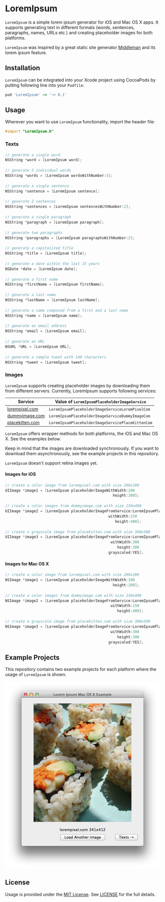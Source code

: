 # LoremIpsum

`LoremIpsum` is a simple lorem ipsum generator for iOS and Mac OS X apps. It supports generating text in different formats (words, sentences, paragraphs, names, URLs etc.) and creating placeholder images for both platforms.

`LoremIpsum` was inspired by a great static site generator [Middleman](http://github.com/middleman/middleman) and its lorem ipsum feature.

## Installation

`LoremIpsum` can be integrated into your Xcode project using CocoaPods by putting following line into your `Podfile`:

```ruby
pod 'LoremIpsum' ~> '~> 0.1'
```

## Usage

Wherever you want to use `LoremIpsum` functionality, import the header file:

```objective-c
#import "LoremIpsum.h"
```

### Texts

```objective-c
// generate a single word
NSString *word = [LoremIpsum word];

// generate 5 individual words
NSString *words = [LoremIpsum wordsWithNumber:5];

// generate a single sentence
NSString *sentence = [LoremIpsum sentence]; 

// generate 2 sentences
NSString *sentences = [LoremIpsum sentencesWithNumber:2];

// generate a single paragraph
NSString *paragraph = [LoremIpsum paragraph];

// generate two paragraphs
NSString *paragraphs = [LoremIpsum paragraphsWithNumber:2];

// generate a capitalized title
NSString *title = [LoremIpsum title];

// generate a date within the last 15 years
NSDate *date = [LoremIpsum date];

// generate a first name
NSString *firstName = [LoremIpsum firstName];

// generate a last name
NSString *lastName = [LoremIpsum lastName];

// generate a name composed from a first and a last name
NSString *name = [LoremIpsum name];

// generate an email address
NSString *email = [LoremIpsum email];

// generate an URL
NSURL *URL = [LoremIpsum URL];

// generate a sample tweet with 140 characters
NSString *tweet = [LoremIpsum tweet];
```

### Images

`LoremIpsum` supports creating placeholder images by downloading them from different servers. Currently, LoremIpsum supports following services:

| Service                                   | Value of `LoremIpsumPlaceholderImageService`      |
| ----------------------------------------- | ------------------------------------------------- |
| [lorempixel.com](http://lorempixel.com)   | `LoremIpsumPlaceholderImageServiceLoremPixelCom`  |
| [dummyimage.com](http://dummyimage.com)   | `LoremIpsumPlaceholderImageServiceDummyImageCom`  |
| [placekitten.com](http://placekitten.com) | `LoremIpsumPlaceholderImageServicePlaceKittenCom` |

`LoremIpsum` offers wrapper methods for both platforms, the iOS and Mac OS X. See the examples below.

Keep in mind that the images are downloaded synchronously. If you want to download them asynchronously, see the example projects in this repository.

`LoremIpsum` doesn't support retina images yet.

#### Images for iOS

```objective-c
// create a color image from lorempixel.com with size 200x200
UIImage *image1 = [LoremIpsum placeholderImageWithWidth:200 
                                                 height:200];

// create a color images from dummyimage.com with size 150x400
UIImage *image2 = [LoremIpsum placeholderImageFromService:LoremIpsumPlaceholderImageServiceDummyImageCom 
                                               withWidth:150 
                                                  height:400];

// create a grayscale image from placekitten.com with size 300x300
UIImage *image3 = [LoremIpsum placeholderImageFromService:LoremIpsumPlaceholderImageServicePlaceKittenCom 
                                                withWidth:300 
                                                   height:300 
                                               grayscaled:YES];
```

#### Images for Mac OS X

```objective-c
// create a color image from lorempixel.com with size 200x200
NSImage *image1 = [LoremIpsum placeholderImageWithWidth:200
                                                 height:200];

// create a color images from dummyimage.com with size 150x400
NSImage *image2 = [LoremIpsum placeholderImageFromService:LoremIpsumPlaceholderImageServiceDummyImageCom
                                                withWidth:150
                                                   height:400];

// create a grayscale image from placekitten.com with size 300x300
NSImage *image3 = [LoremIpsum placeholderImageFromService:LoremIpsumPlaceholderImageServicePlaceKittenCom
                                                withWidth:300
                                                   height:300
                                               grayscaled:YES];
```

## Example Projects

This repository contains two example projects for each platform where the usage of `LoremIpsum` is shown.

![Mac OS X Example Screenshot](/Screenshot.png)

## License

Usage is provided under the [MIT License](http://opensource.org/licenses/MIT). See [LICENSE](LICENSE.md) for the full details.